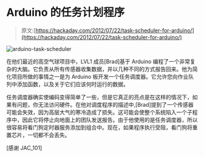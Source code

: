 # Arduino 的任务计划程序

> 原文:[https://hackaday.com/2012/07/22/task-scheduler-for-arduino/](https://hackaday.com/2012/07/22/task-scheduler-for-arduino/)

![](../Images/f94e09c5a21d892e83c90738ae8fedc0.png "arduino-task-scheduler")

在他们最近的高空气球项目中，LVL1 成员[Brad]基于 Arduino 编程了一个非常复杂的大脑。它负责从所有传感器收集数据，并以几种不同的方式报告回来。他为简化项目所做的事情之一是为 Arduino 板开发一个任务调度器。它允许您向作业队列中添加函数，以及关于它们应该何时运行的数据。

任务调度器确实使编码变得简单了一些，但是它真正的亮点是在这样的情况下，如果有问题，你无法访问硬件。在他对调度程序的描述中,[Brad]提到了一个传感器可能会失效，因为高层大气的寒冷造成了损失。这可能会使整个系统陷入一个子程序中，因此它将停止向地面上的团队发送报告。由于他使用的是任务调度器，所以很容易将看门狗定时器服务添加到组合中。现在，如果程序执行受阻，看门狗将重置芯片，一切都不会丢失。

[感谢 JAC_101]